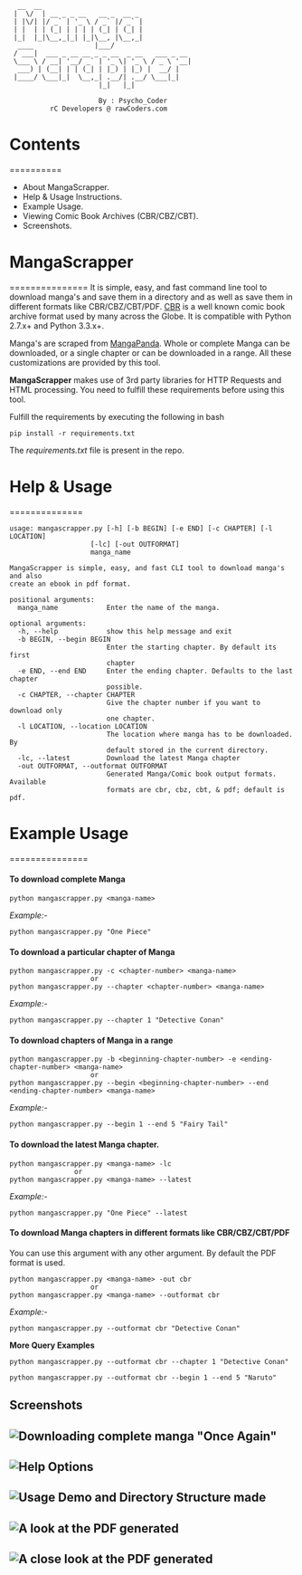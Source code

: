 	  __  __
	 |  \/  | __ _ _ __   __ _  __ _
	 | |\/| |/ _` | '_ \ / _` |/ _` |
	 | |  | | (_| | | | | (_| | (_| |
	 |_|  |_|\__,_|_| |_|\__, |\__,_|
	  ____               |___/
	 / ___|  ___ _ __ __ _ _ __  _ __   ___ _ __
	 \___ \ / __| '__/ _` | '_ \| '_ \ / _ \ '__|
	  ___) | (__| | | (_| | |_) | |_) |  __/ |
	 |____/ \___|_|  \__,_| .__/| .__/ \___|_|
						  |_|   |_|
	
						  By : Psycho_Coder
			  rC Developers @ rawCoders.com


# Contents
==========

* About MangaScrapper.
* Help & Usage Instructions.
* Example Usage.
* Viewing Comic Book Archives (CBR/CBZ/CBT).
* Screenshots.

# MangaScrapper 
===============
It is simple, easy, and fast command line tool to download manga's and save them in a directory and as well as save them in different formats like CBR/CBZ/CBT/PDF. [CBR](http://en.wikipedia.org/wiki/Comic_book_archive) is a well known comic book archive format used by many across the Globe. It is compatible with Python 2.7.x+ and Python 3.3.x+.

Manga's are scraped from [MangaPanda](http://www.mangapanda.com/). Whole or complete Manga can be downloaded, or a single chapter or can be downloaded in a range. All these customizations are provided by this tool.

**MangaScrapper** makes use of 3rd party libraries for HTTP Requests and HTML processing. You need to fulfill these requirements before using this tool.

Fulfill the requirements by executing the following in bash
	
	pip install -r requirements.txt

The *requirements.txt* file is present in the repo.

# Help & Usage
==============

	usage: mangascrapper.py [-h] [-b BEGIN] [-e END] [-c CHAPTER] [-l LOCATION]
                        [-lc] [-out OUTFORMAT]
                        manga_name

    MangaScrapper is simple, easy, and fast CLI tool to download manga's and also
    create an ebook in pdf format.

    positional arguments:
      manga_name            Enter the name of the manga.

    optional arguments:
      -h, --help            show this help message and exit
      -b BEGIN, --begin BEGIN
                            Enter the starting chapter. By default its first
                            chapter
      -e END, --end END     Enter the ending chapter. Defaults to the last chapter
                            possible.
      -c CHAPTER, --chapter CHAPTER
                            Give the chapter number if you want to download only
                            one chapter.
      -l LOCATION, --location LOCATION
                            The location where manga has to be downloaded. By
                            default stored in the current directory.
      -lc, --latest         Download the latest Manga chapter
      -out OUTFORMAT, --outformat OUTFORMAT
                            Generated Manga/Comic book output formats. Available
                            formats are cbr, cbz, cbt, & pdf; default is pdf.
							

# Example Usage
===============

#### To download complete Manga

	python mangascrapper.py <manga-name>
	
*Example:-* 	

	python mangascrapper.py "One Piece"

#### To download a particular chapter of Manga

	python mangascrapper.py -c <chapter-number> <manga-name>
						or
	python mangascrapper.py --chapter <chapter-number> <manga-name>
	
*Example:-*

	python mangascrapper.py --chapter 1 "Detective Conan"

#### To download chapters of Manga in a range

	python mangascrapper.py -b <beginning-chapter-number> -e <ending-chapter-number> <manga-name>
						or
	python mangascrapper.py --begin <beginning-chapter-number> --end <ending-chapter-number> <manga-name>
	
*Example:-* 	

	python mangascrapper.py --begin 1 --end 5 "Fairy Tail"

#### To download the latest Manga chapter.

	python mangascrapper.py <manga-name> -lc
	                or
	python mangascrapper.py <manga-name> --latest

*Example:-*

	python mangascrapper.py "One Piece" --latest

#### To download Manga chapters in different formats like CBR/CBZ/CBT/PDF

You can use this argument with any other argument. By default the PDF format is used.

	python mangascrapper.py <manga-name> -out cbr
						or
	python mangascrapper.py <manga-name> --outformat cbr

*Example:-*

	python mangascrapper.py --outformat cbr "Detective Conan"

__More Query Examples__

    python mangascrapper.py --outformat cbr --chapter 1 "Detective Conan"

    python mangascrapper.py --outformat cbr --begin 1 --end 5 "Naruto"


## Screenshots

![Downloading complete manga "Once Again"](https://i.imgur.com/5dxlDWi.png)
---

![Help Options](https://i.imgur.com/S5QKkuw.png)
---

![Usage Demo and Directory Structure made](https://i.imgur.com/W7D4YAL.png)
---

![A look at the PDF generated](https://i.imgur.com/QiX9wTj.png)
---

![A close look at the PDF generated](https://i.imgur.com/yhN8Rup.png)
---
